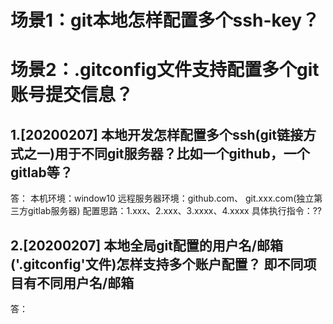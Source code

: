 <!--
 * @Descripttion: 
 * @version: 
 * @Author: wenq
 * @Date: 2020-02-08 14:41:48
 * @LastEditors  : wenq
 * @LastEditTime : 2020-02-08 14:44:42
 -->
 # 场景1：git本地怎样配置多个ssh-key？
 # 场景2：.gitconfig文件支持配置多个git账号提交信息？

## 1.[20200207] 本地开发怎样配置多个ssh(git链接方式之一)用于不同git服务器？比如一个github，一个gitlab等？
答：
本机环境：window10
远程服务器环境：github.com、 git.xxx.com(独立第三方gitlab服务器)
配置思路：1.xxx、2.xxx、3.xxxx、4.xxxx
具体执行指令：??

## 2.[20200207] 本地全局git配置的用户名/邮箱('.gitconfig'文件)怎样支持多个账户配置？ 即不同项目有不同用户名/邮箱
答：
